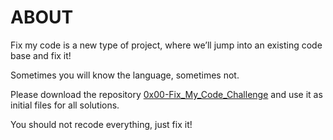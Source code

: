 # ABOUT
Fix my code is a new type of project, where we’ll jump into an existing code base and fix it!

Sometimes you will know the language, sometimes not.

Please download the repository [0x00-Fix_My_Code_Challenge](https://github.com/josephynaina/Fix_My_Code_Challenge) and use it as initial files for all solutions.

You should not recode everything, just fix it!
